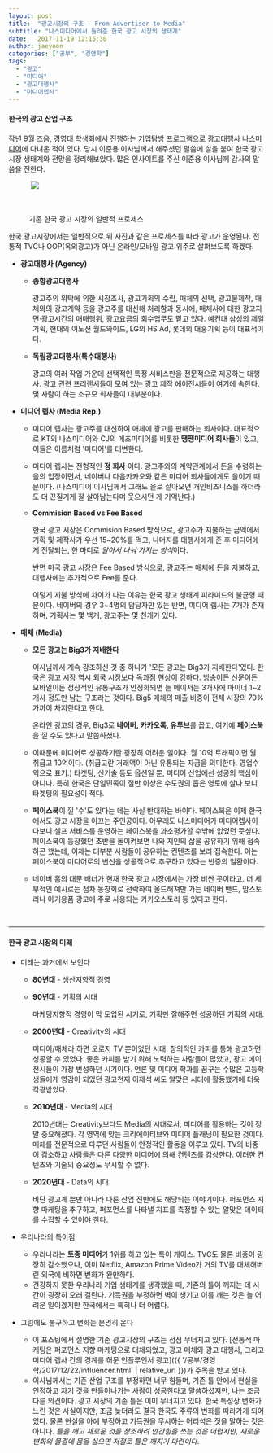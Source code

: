```yaml
---
layout: post
title:  "광고시장의 구조 - From Advertiser to Media"
subtitle: "나스미디어에서 들려준 한국 광고 시장의 생태계"
date:   2017-11-19 12:15:30
author: jaeyoon
categories: ["공부", "경영학"]
tags:
  - "광고"
  - "미디어"
  - "광고대행사"
  - "미디어렙사"
---
```




<h4><b>한국의 광고 산업 구조</b></h4>

작년 9월 즈음, 경영대 학생회에서 진행하는 기업탐방 프로그램으로 광고대행사 [나스미디어](https://www.nasmedia.co.kr/)에 다녀온 적이 있다. 당시 이준용 이사님께서 해주셨던 말씀에 살을 붙여 한국 광고 시장 생태계와 전망을 정리해보았다. 많은 인사이트를 주신 이준용 이사님께 감사의 말씀을 전한다.

<figure>
​	<img data-action="zoom" src="{{ '/assets/img/171119/chain.png' | relative_url }}">

​	<figcaption> 기존 한국 광고 시장의 일반적 프로세스 </figcaption>
</figure>

한국 광고시장에서는 일반적으로 위 사진과 같은 프로세스를 따라 광고가 운영된다. 전통적 TVC나 OOP(옥외광고)가 아닌 온라인/모바일 광고 위주로 살펴보도록 하겠다.

- **광고대행사 (Agency)**

  - **종합광고대행사**

    광고주의 위탁에 의한 시장조사, 광고기획의 수립, 매체의 선택, 광고물제작, 매체와의 광고계약 등을 광고주를 대신해 처리함과 동시에, 매체사에 대한 광고지면·광고시간의 매매행위, 광고요금의 회수업무도 맡고 있다. 예컨대 삼성의 제일기획,  현대의 이노션 월드와이드, LG의 HS Ad, 롯데의 대홍기획 등이 대표적이다.

  - **독립광고대행사(특수대행사)**

    광고의 여러 작업 가운데 선택적인 특정 서비스만을 전문적으로 제공하는 대행사. 광고 관련 프리랜서들이 모여 있는 광고 제작 에이전시들이 여기에 속한다. 몇 사람이 하는 소규모 회사들이 대부분이다.

- **미디어 렙사 (Media Rep.)**

  - 미디어 렙사는 광고주를 대신하여 매체에 광고를 판매하는 회사이다. 대표적으로 KT의 나스미디어와 CJ의 메조미디어를 비롯한 **땡땡미디어 회사들**이 있고, 이들은 이름처럼 '미디어'를 대변한다. 

  - 미디어 렙사는 전형적인 **정 회사** 이다. 광고주와의 계약관계에서 돈을 수령하는 을의 입장이면서, 네이버나 다음카카오와 같은 미디어 회사들에게도 을이기 때문이다. (나스미디어 이사님께서 그래도 을로 살아오면 개인비즈니스를 하더라도 더 끈질기게 잘 살아남는다며 웃으시던 게 기억난다.)

  - **Commision Based vs Fee Based**

    한국 광고 시장은 Commision Based 방식으로, 광고주가 지불하는 금액에서 기획 및 제작사가 우선 15~20%를 먹고, 나머지를 대행사에게 준 후 미디어에게 전달되는, 한 마디로 *알아서 나눠 가지는 방식*이다.

    반면 미국 광고 시장은 Fee Based 방식으로, 광고주는 매체에 돈을 지불하고, 대행사에는 추가적으로 Fee를 준다.

    이렇게 지불 방식에 차이가 나는 이유는 한국 광고 생태계 피라미드의 불균형 때문이다. 네이버의 경우 3~4명의 담당자만 있는 반면, 미디어 렙사는 7개가 존재하며, 기획사는 몇 백개, 광고주는 몇 천개가 있다. 

- **매체 (Media)**

  - **모든 광고는 Big3가 지배한다**

    이사님께서 계속 강조하신 것 중 하나가 '모든 광고는 Big3가 지배한다'였다. 한국은 광고 시장 역시 외국 시장보다 독과점 현상이 강하다. 방송이든 신문이든 모바일이든 정상적인 유통구조가 안정화되면 늘 메이저는 3개사에 마이너 1~2개사 정도만 남는 구조라는 것이다. Big5 매체의 매출 비중이 전체 시장의 70% 가까이 차지한다고 한다.

    온라인 광고의 경우, Big3로 **네이버, 카카오톡, 유투브**를 꼽고, 여기에 **페이스북**을 낄 수도 있다고 말씀하셨다.

  - 이때문에 미디어로 성공하기란 굉장히 어려운 일이다. 월 10억 트래픽이면 월 취급고 10억이다. (취급고란 거래액이 아닌 유통되는 자금을 의미한다. 영업수익으로 표기.) 타겟팅, 신기술 등도 옵션일 뿐, 미디어 산업에선 성공의 핵심이 아니다. 특히 한국은 단일민족이 절반 이상은 수도권의 좁은 영토에 살다 보니 타겟팅의 필요성이 적다.

  - **페이스북**이 낄 '수'도 있다는 데는 사실 반대하는 바이다. 페이스북은 이제 한국에서도 광고 시장을 이끄는 주인공이다. 아무래도 나스미디어가 미디어렙사이다보니 셀프 서비스를 운영하는 페이스북을 과소평가할 수밖에 없었던 듯싶다. 페이스북이 등장했던 초반을 돌이켜보면 나와 지인의 삶을 공유하기 위해 접속하곤 했는데, 이제는 대부분 사람들이 공유하는 컨텐츠를 보러 접속한다. 이는 페이스북이 미디어로의 변신을 성공적으로 추구하고 있다는 반증의 일환이다.

  - 네이버 홈의 대문 배너가 현재 한국 광고 시장에서는 가장 비싼 곳이라고. 더 세부적인 예시로는 점차 동창회로 전락하여 올드해져만 가는 네이버 밴드, 맘스토리나 아기용품 광고에 주로 사용되는 카카오스토리 등 있다고 한다.

    ​

<hr>



<h4><b>한국 광고 시장의 미래</b></h4>

- 미래는 과거에서 보인다

  - **80년대** - 생산지향적 경영

  - **90년대** - 기획의 시대

    마케팅지향적 경영이 막 도입된 시기로, 기획만 잘해주면 성공하던 기획의 시대.

  - **2000년대** - Creativity의 시대

    미디어/매체라 하면 오로지 TV 뿐이었던 시대. 창의적인 카피를 통해 광고하면 성공할 수 있었다. 좋은 카피를 받기 위해 노력하는 사람들이 많았고, 광고 에이전시들이 가장 번성하던 시기이다. 언론 및 미디어 학과를 꿈꾸는 수많은 고등학생들에게 영감이 되었던 광고천재 이제석 씨도 알맞은 시대에 활동했기에 더욱 각광받았다.

  - **2010년대** - Media의 시대

    2010년대는 Creativity보다도 Media의 시대로서, 미디어를 활용하는 것이 정말 중요해졌다. 각 영역에 맞는 크리에이티브와 미디어 플래닝이 필요한 것이다. 매체를 전문적으로 다루던 사람들이 안정적인 활동을 이루고 있다. TV의 비중이 감소하고 사람들은 다른 다양한 미디어에 의해 컨텐츠를 감상한다. 이러한 컨텐츠와 기술의 중요성도 무시할 수 없다.

  - **2020년대** - Data의 시대

    비단 광고계 뿐만 아니라 다른 산업 전반에도 해당되는 이야기이다. 퍼포먼스 지향 마케팅을 추구하고, 퍼포먼스를 나타낼 지표를 측정할 수 있는 알맞은 데이터를 수집할 수 있어야 한다.

- 우리나라의 특이점

  - 우리나라는 **토종 미디어**가 1위를 하고 있는 특이 케이스. TVC도 물론 비중이 굉장히 감소했으나, 이미 Netflix, Amazon Prime Video가 거의 TV를 대체해버린 외국에 비하면 변화가 완만하다. 
  - 건강하지 못한 우리나라 기업 생태계를 생각했을 때, 기존의 틀이 깨지는 데 시간이 굉장히 오래 걸린다. 기득권을 부정하면 벽이 생기고 이를 깨는 것은 늘 어려운 일이겠지만 한국에서는 특히나 더 어렵다.

- 그럼에도 불구하고 변화는 분명히 온다

  - 이 포스팅에서 설명한 기존 광고시장의 구조는 점점 무너지고 있다. [전통적 마케팅은 퍼포먼스 지향 마케팅으로 대체되었고, 광고 매체와 광고 대행사, 그리고 미디어 렙사 간의 경계를 허문 인플루언서 광고]({{ '/공부/경영학/2017/12/22/influencer.html' | relative_url }})가 주목을 받고 있다.
  - 이사님께서는 기존 산업 구조를 부정하면 너무 힘들며, 기존 틀 안에서 현실을 인정하고 자기 것을 만들어나가는 사람이 성공한다고 말씀하셨지만, 나는 조금 다른 의견이다. 광고 시장의 기존 틀은 이미 무너지고 있다. 한국 특성상 변화가 느린 것은 사실이지만, 조금 늦더라도 결국 한국도 주류의 변화를 따라가게 되어 있다. 물론 현실을 아예 부정하고 기득권을 무시하는 어리석은 짓을 말하는 것은 아니다. *틀을 깨고 새로운 것을 창조하려 안간힘을 쓰는 것은 어렵지만, 새로운 변화의 물결에 몸을 실으면 저절로 틀은 깨지기 마련이다*. 

